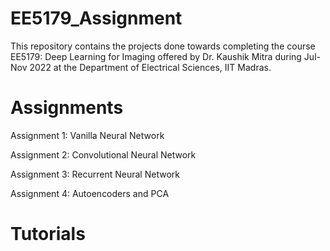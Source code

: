 # EE5179_Assignment
This repository contains the projects done towards completing the course EE5179: Deep Learning for Imaging offered by Dr. Kaushik Mitra during Jul-Nov 2022 at the Department of Electrical Sciences, IIT Madras.

# Assignments

Assignment 1: Vanilla Neural Network 

Assignment 2: Convolutional Neural Network

Assignment 3: Recurrent Neural Network

Assignment 4: Autoencoders and PCA

# Tutorials
